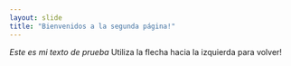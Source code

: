 ```yaml
---
layout: slide
title: "Bienvenidos a la segunda página!"
---
```

*Este es mi texto de prueba*
Utiliza la flecha hacia la izquierda para volver!
